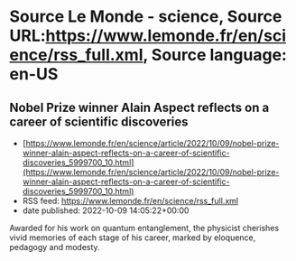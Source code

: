 # Source Le Monde - science, Source URL:https://www.lemonde.fr/en/science/rss_full.xml, Source language: en-US

## Nobel Prize winner Alain Aspect reflects on a career of scientific discoveries
 - [https://www.lemonde.fr/en/science/article/2022/10/09/nobel-prize-winner-alain-aspect-reflects-on-a-career-of-scientific-discoveries_5999700_10.html](https://www.lemonde.fr/en/science/article/2022/10/09/nobel-prize-winner-alain-aspect-reflects-on-a-career-of-scientific-discoveries_5999700_10.html)
 - RSS feed: https://www.lemonde.fr/en/science/rss_full.xml
 - date published: 2022-10-09 14:05:22+00:00

Awarded for his work on quantum entanglement, the physicist cherishes vivid memories of each stage of his career, marked by eloquence, pedagogy and modesty.
